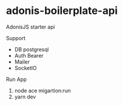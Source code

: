 # adonis-boilerplate-api
AdonisJS starter api 

Support 
- DB postgresql
- Auth Bearer
- Mailer
- SocketIO

Run App
1. node ace migartion:run
2. yarn dev

